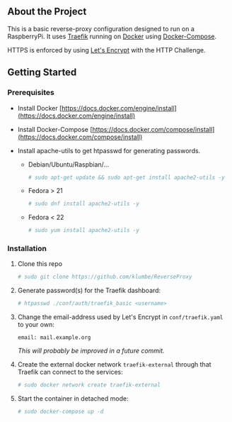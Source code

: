 ## About the Project
This is a basic reverse-proxy configuration designed to run on a RaspberryPi.
It uses [Traefik](https://www.traefik.io) running on [Docker](https://www.docker.com) 
using [Docker-Compose](https://docs.docker.com/compose).

HTTPS is enforced by using [Let's Encrypt](https://letsencrypt.org) with the HTTP Challenge.

## Getting Started

### Prerequisites

* Install Docker
  [https://docs.docker.com/engine/install](https://docs.docker.com/engine/install)

* Install Docker-Compose
  [https://docs.docker.com/compose/install](https://docs.docker.com/compose/install)


* Install apache-utils to get htpasswd for generating passwords.

  * Debian/Ubuntu/Raspbian/...

    ```bash
    # sudo apt-get update && sudo apt-get install apache2-utils -y
    ```
  * Fedora > 21
    ```bash
    # sudo dnf install apache2-utils -y
    ```
  * Fedora < 22
    ```bash
    # sudo yum install apache2-utils -y
    ```

### Installation

1. Clone this repo
   ```bash
   # sudo git clone https://github.com/klumbe/ReverseProxy
   ```

2. Generate password(s) for the Traefik dashboard:
    ```bash
    # htpasswd ./conf/auth/traefik_basic <username>
    ```
3. Change the email-address used by Let's Encrypt in `conf/traefik.yaml` to your own:
    ```
	email: mail.example.org
    ```
    *This will probably be improved in a future commit.* 

4. Create the external docker network `traefik-external` through that Traefik can connect to the services:
   ```bash
   # sudo docker network create traefik-external
   ```

5. Start the container in detached mode:
   ```bash
   # sudo docker-compose up -d
   ```
